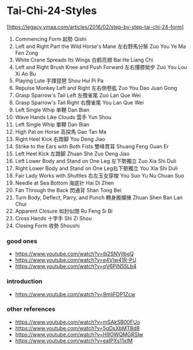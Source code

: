 # Tai-Chi-24-Styles

[https://legacy.ymaa.com/articles/2016/02/step-by-step-tai-chi-24-form]

1. Commencing Form  起勢	Qishi
2. Left and Right Part the Wild Horse's Mane  左右野馬分鬃	Zuo You Ye Ma Fen Zong
3. White Crane Spreads Its Wings  白鹤亮翅	Bai He Liang Chi
4. Left and Right Brush Knee and Push Forward 左右摟膝拗步	Zuo You Lou Xi Ao Bu
5. Playing Lute 手揮琵琶	Shou Hui Pi Pa
6. Repulse Monkey Left and Right 左右倒卷肱	Zuo You Dao Juan Gong
7. Grasp Sparrow's Tail Left 左攬雀尾	Zuo Lan Que Wei
8. Grasp Sparrow's Tail Right 右攬雀尾	You Lan Que Wei
9. Left Single Whip 单鞭	Dan Bian
10. Wave Hands Like Clouds  雲手 	Yun Shou
11. Left Single Whip  單鞭 Dan Bian
12. High Pat on Horse   高探馬	Gao Tan Ma
13. Right Heel Kick  右蹬脚	You Deng Jiao
14. Strike to the Ears with Both Fists  雙峰貫耳	Shuang Feng Guan Er
15. Left Heel Kick  左蹬脚	Zhuan She Zuo Deng Jiao
16. Left Lower Body and Stand on One Leg 左下勢獨立	Zuo Xia Shi Duli
17. Right Lower Body and Stand on One Leg右下勢獨立	You Xia Shi Duli
18. Fair Lady Works with Shuttles 右左玉女穿梭	You Suo Yu Nu Chuan Suo
19. Needle at Sea Bottom  海底针	Hai Di Zhen
20. Fan Through the Back  閃通背	Shan Tong Bei
21. Turn Body, Deflect, Parry, and Punch  轉身搬攔捶	Zhuan Shen Ban Lan Chui
22. Apparent Closure  如封似閉	Ru Feng Si Bi
23. Cross Hands 十字手	Shi Zi Shou
24. Closing Form  收勢	Shoushi

### good ones
- https://www.youtube.com/watch?v=ib2SNVjlbgQ
- https://www.youtube.com/watch?v=e4VIw41R-PU
- https://www.youtube.com/watch?v=qV6PjN55Lb4

### introduction
- https://www.youtube.com/watch?v=9mliFDP1Zcw

### other references
- https://www.youtube.com/watch?v=mSAkSB00FUo
- https://www.youtube.com/watch?v=5gDsXbMTBd8
- https://www.youtube.com/watch?v=H9OWQMGRSlw
- https://www.youtube.com/watch?v=eaIPXs11xIM



